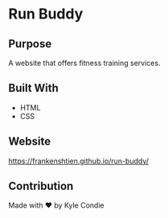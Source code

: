 # Run Buddy

## Purpose
A website that offers fitness training services.

## Built With
* HTML
* CSS

## Website
https://frankenshtien.github.io/run-buddy/

## Contribution
Made with ❤️ by Kyle Condie
